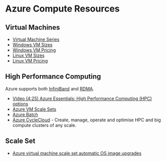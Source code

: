 # Azure Compute Resources

## Virtual Machines

* [Virtual Machine Series](https://azure.microsoft.com/en-au/pricing/details/virtual-machines/series/)
* [Windows VM Sizes](https://docs.microsoft.com/en-us/azure/virtual-machines/windows/sizes)
* [Windows VM Pricing](https://azure.microsoft.com/en-gb/pricing/details/virtual-machines/windows/)
* [Linux VM Sizes](https://docs.microsoft.com/en-us/azure/virtual-machines/linux/sizes)
* [Linux VM Pricing](https://azure.microsoft.com/en-au/pricing/details/virtual-machines/linux/)

## High Performance Computing

Azure supports both [InfiniBand](https://en.wikipedia.org/wiki/InfiniBand) and [RDMA](https://en.wikipedia.org/wiki/Remote_direct_memory_access).

* [Video (4:25) Azure Essentials: High Performance Computing (HPC) options](https://www.youtube.com/watch?v=rKURT32faJk)
* [Azure VM Scale Sets](https://docs.microsoft.com/en-us/azure/virtual-machine-scale-sets/overview)
* [Azure Batch](https://azure.microsoft.com/en-au/services/batch/)
* [Azure CycleCloud](https://azure.microsoft.com/en-au/features/azure-cyclecloud/) - Create, manage, operate and optimise HPC and big compute clusters of any scale.

## Scale Set

* [Azure virtual machine scale set automatic OS image upgrades](https://docs.microsoft.com/en-us/azure/virtual-machine-scale-sets/virtual-machine-scale-sets-automatic-upgrade)
